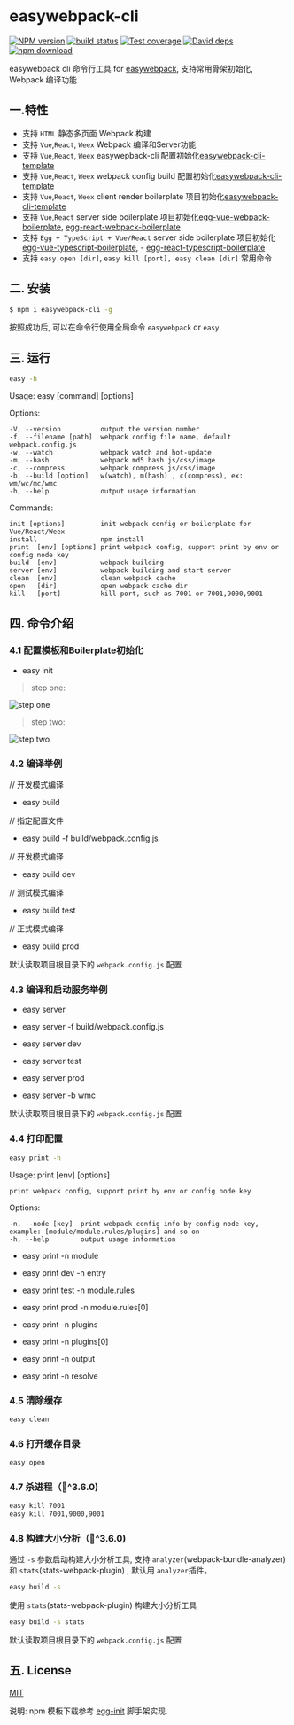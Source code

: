 # easywebpack-cli

[![NPM version][npm-image]][npm-url]
[![build status][travis-image]][travis-url]
[![Test coverage][codecov-image]][codecov-url]
[![David deps][david-image]][david-url]
[![npm download][download-image]][download-url]

[npm-image]: https://img.shields.io/npm/v/easywebpack-cli.svg?style=flat-square
[npm-url]: https://npmjs.org/package/easywebpack-cli
[travis-image]: https://img.shields.io/travis/hubcarl/easywebpack-cli.svg?style=flat-square
[travis-url]: https://travis-ci.org/hubcarl/easywebpack-cli
[codecov-image]: https://codecov.io/gh/hubcarl/easywebpack-cli/branch/master/graph/badge.svg
[codecov-url]: https://codecov.io/gh/hubcarl/easywebpack-cli
[david-image]: https://img.shields.io/david/hubcarl/easywebpack-cli.svg?style=flat-square
[david-url]: https://david-dm.org/hubcarl/easywebpack-cli
[download-image]: https://img.shields.io/npm/dm/easywebpack-cli.svg?style=flat-square
[download-url]: https://npmjs.org/package/easywebpack-cli

easywebpack cli 命令行工具 for [easywebpack](https://github.com/hubcarl/easywebpack.git), 支持常用骨架初始化, Webpack 编译功能

## 一.特性

- 支持 `HTML` 静态多页面 Webpack 构建
- 支持 `Vue`,`React`, `Weex` Webpack 编译和Server功能
- 支持 `Vue`,`React`, `Weex` easywepback-cli 配置初始化[easywebpack-cli-template](https://github.com/hubcarl/easywebpack-cli-template.git)
- 支持 `Vue`,`React`, `Weex` webpack config build 配置初始化[easywebpack-cli-template](https://github.com/hubcarl/easywebpack-cli-template.git)
- 支持 `Vue`,`React`, `Weex` client render boilerplate 项目初始化[easywebpack-cli-template](https://github.com/hubcarl/easywebpack-cli-template.git)
- 支持 `Vue`,`React` server side boilerplate 项目初始化[egg-vue-webpack-boilerplate](https://github.com/hubcarl/egg-vue-webpack-boilerplate.git), [egg-react-webpack-boilerplate](https://github.com/hubcarl/egg-react-webpack-boilerplate.git)
- 支持 `Egg + TypeScript + Vue/React` server side boilerplate 项目初始化[egg-vue-typescript-boilerplate](https://github.com/hubcarl/egg-vue-typescript-boilerplate.git), - [egg-react-typescript-boilerplate](https://github.com/hubcarl/egg-react-typescript-boilerplate.git)
- 支持 `easy open [dir]`, `easy kill [port], easy clean [dir]` 常用命令 


## 二. 安装

```bash
$ npm i easywebpack-cli -g
```

按照成功后, 可以在命令行使用全局命令 `easywebpack` or `easy`


## 三. 运行


```bash
easy -h
```

Usage: easy [command] [options]


  Options:

    -V, --version          output the version number
    -f, --filename [path]  webpack config file name, default webpack.config.js
    -w, --watch            webpack watch and hot-update
    -m, --hash             webpack md5 hash js/css/image
    -c, --compress         webpack compress js/css/image
    -b, --build [option]   w(watch), m(hash) , c(compress), ex: wm/wc/mc/wmc
    -h, --help             output usage information


  Commands:
  
    init [options]         init webpack config or boilerplate for Vue/React/Weex
    install                npm install
    print  [env] [options] print webpack config, support print by env or config node key
    build  [env]           webpack building
    server [env]           webpack building and start server
    clean  [env]           clean webpack cache
    open   [dir]           open webpack cache dir
    kill   [port]          kill port, such as 7001 or 7001,9000,9001



## 四. 命令介绍

### 4.1 配置模板和Boilerplate初始化

- easy init

> step one:

![step one](https://github.com/hubcarl/easywebpack-cli/blob/master/doc/cli-init-step-one.png)

> step two:

![step two](https://github.com/hubcarl/easywebpack-cli/blob/master/doc/cli-init-step-two.png)


### 4.2 编译举例

// 开发模式编译
- easy build

// 指定配置文件
- easy build -f build/webpack.config.js

// 开发模式编译
- easy build dev

// 测试模式编译
- easy build test

// 正式模式编译
- easy build prod

默认读取项目根目录下的 `webpack.config.js` 配置

### 4.3 编译和启动服务举例

- easy server

- easy server -f build/webpack.config.js

- easy server dev

- easy server test

- easy server prod

- easy server -b wmc 

默认读取项目根目录下的 `webpack.config.js` 配置

### 4.4 打印配置

```bash
easy print -h
```

  Usage: print [env] [options]

    print webpack config, support print by env or config node key


  Options:

    -n, --node [key]  print webpack config info by config node key, example: [module/module.rules/plugins] and so on
    -h, --help        output usage information

- easy print -n module

- easy print dev -n entry

- easy print test -n module.rules

- easy print prod -n module.rules[0]

- easy print -n plugins

- easy print -n plugins[0]

- easy print -n output

- easy print -n resolve

### 4.5 清除缓存

```bash
easy clean
```

### 4.6 打开缓存目录

```bash
easy open
```

### 4.7 杀进程（^3.6.0)

```bash
easy kill 7001
easy kill 7001,9000,9001
```

### 4.8 构建大小分析（^3.6.0)

通过 `-s` 参数启动构建大小分析工具, 支持 `analyzer`(webpack-bundle-analyzer)  和 `stats`(stats-webpack-plugin) ,  默认用 `analyzer`插件。

```bash
easy build -s 
```

使用 `stats`(stats-webpack-plugin) 构建大小分析工具

```bash
easy build -s stats
```


默认读取项目根目录下的 `webpack.config.js` 配置

## 五. License

[MIT](LICENSE)

说明: npm 模板下载参考 [egg-init](https://github.com/eggjs/egg-init) 脚手架实现.
